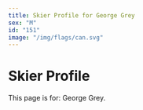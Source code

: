 ```yaml
---
title: Skier Profile for George Grey
sex: "M"
id: "151"
image: "/img/flags/can.svg" 
---
```


# Skier Profile

This page is for: George Grey.
    